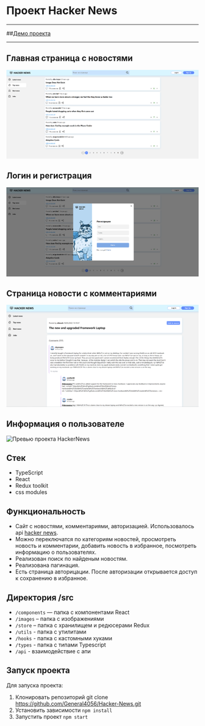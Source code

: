 # Проект Hacker News

---

##[Демо проекта](https://hacker-news-lac-five.vercel.app/)

---

## Главная страница с новостями

![Превью проекта HackerNews](https://github.com/General4056/Hacker-News/blob/main/Demo/main.PNG)

## Логин и регистрация

![Превью проекта HackerNews](https://github.com/General4056/Hacker-News/blob/main/Demo/Login.PNG)

## Страница новости с комментариями

![Превью проекта HackerNews](https://github.com/General4056/Hacker-News/blob/main/Demo/Story.PNG)

## Информация о пользователе

![Превью проекта HackerNews](https://github.com/General4056/HackerNews/blob/main/Demo/User.PNG)

## Стек

- TypeScript
- React
- Redux toolkit
- css modules

## Функциональность

- Сайт с новостями, комментариями, авторизацией. Использовалось api [hacker news](https://github.com/HackerNews/API).
- Можно переключатся по категориям новостей, просмотреть новость и комментарии, добавить новость в избранное, посмотреть информацию о пользователях.
- Реализован поиск по найденым новостям.
- Реализована пагинация.
- Есть страница авторицации. После авторизации открывается доступ к сохранению в избранное.

## Директория /src

- `/components` — папка с компонентами React
- `/images` – папка с изображениями
- `/store` – папка с хранилищем и редюсерами Redux
- `/utils` - папка с утилитами
- `/hooks` - папка с кастомными хуками
- `/types` - папка с типами Typescript
- `/api` - взаимодействие с апи

## Запуск проекта

Для запуска проекта:

1. Клонировать репозиторий git clone https://github.com/General4056/Hacker-News.git
2. Установить зависимости `npm install`
3. Запустить проект `npm start`
